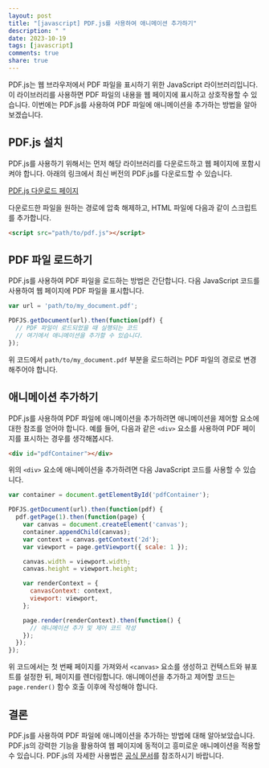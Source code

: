 ```yaml
---
layout: post
title: "[javascript] PDF.js를 사용하여 애니메이션 추가하기"
description: " "
date: 2023-10-19
tags: [javascript]
comments: true
share: true
---
```


PDF.js는 웹 브라우저에서 PDF 파일을 표시하기 위한 JavaScript 라이브러리입니다. 이 라이브러리를 사용하면 PDF 파일의 내용을 웹 페이지에 표시하고 상호작용할 수 있습니다. 이번에는 PDF.js를 사용하여 PDF 파일에 애니메이션을 추가하는 방법을 알아보겠습니다.

## PDF.js 설치

PDF.js를 사용하기 위해서는 먼저 해당 라이브러리를 다운로드하고 웹 페이지에 포함시켜야 합니다. 아래의 링크에서 최신 버전의 PDF.js를 다운로드할 수 있습니다.

[PDF.js 다운로드 페이지](https://github.com/mozilla/pdf.js/releases)

다운로드한 파일을 원하는 경로에 압축 해제하고, HTML 파일에 다음과 같이 스크립트를 추가합니다.

```html
<script src="path/to/pdf.js"></script>
```

## PDF 파일 로드하기

PDF.js를 사용하여 PDF 파일을 로드하는 방법은 간단합니다. 다음 JavaScript 코드를 사용하여 웹 페이지에 PDF 파일을 표시합니다.

```javascript
var url = 'path/to/my_document.pdf';

PDFJS.getDocument(url).then(function(pdf) {
  // PDF 파일이 로드되었을 때 실행되는 코드
  // 여기에서 애니메이션을 추가할 수 있습니다.
});
```

위 코드에서 `path/to/my_document.pdf` 부분을 로드하려는 PDF 파일의 경로로 변경해주어야 합니다.

## 애니메이션 추가하기

PDF.js를 사용하여 PDF 파일에 애니메이션을 추가하려면 애니메이션을 제어할 요소에 대한 참조를 얻어야 합니다. 예를 들어, 다음과 같은 `<div>` 요소를 사용하여 PDF 페이지를 표시하는 경우를 생각해봅시다.

```html
<div id="pdfContainer"></div>
```

위의 `<div>` 요소에 애니메이션을 추가하려면 다음 JavaScript 코드를 사용할 수 있습니다.

```javascript
var container = document.getElementById('pdfContainer');

PDFJS.getDocument(url).then(function(pdf) {
  pdf.getPage(1).then(function(page) {
    var canvas = document.createElement('canvas');
    container.appendChild(canvas);
    var context = canvas.getContext('2d');
    var viewport = page.getViewport({ scale: 1 });

    canvas.width = viewport.width;
    canvas.height = viewport.height;

    var renderContext = {
      canvasContext: context,
      viewport: viewport,
    };

    page.render(renderContext).then(function() {
      // 애니메이션 추가 및 제어 코드 작성
    });
  });
});
```

위 코드에서는 첫 번째 페이지를 가져와서 `<canvas>` 요소를 생성하고 컨텍스트와 뷰포트를 설정한 뒤, 페이지를 렌더링합니다. 애니메이션을 추가하고 제어할 코드는 `page.render()` 함수 호출 이후에 작성해야 합니다.

## 결론

PDF.js를 사용하여 PDF 파일에 애니메이션을 추가하는 방법에 대해 알아보았습니다. PDF.js의 강력한 기능을 활용하여 웹 페이지에 동적이고 흥미로운 애니메이션을 적용할 수 있습니다. PDF.js의 자세한 사용법은 [공식 문서](https://mozilla.github.io/pdf.js/)를 참조하시기 바랍니다.
